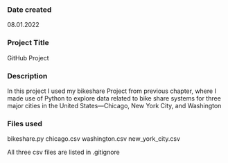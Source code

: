 ### Date created
08.01.2022

### Project Title
GitHub Project

### Description
In this project I used my bikeshare Project from previous chapter, where I made use of Python to explore data related to bike share systems for three major cities in the United States—Chicago, New York City, and Washington

### Files used
bikeshare.py
chicago.csv
washington.csv
new_york_city.csv

All three csv files are listed in .gitignore
